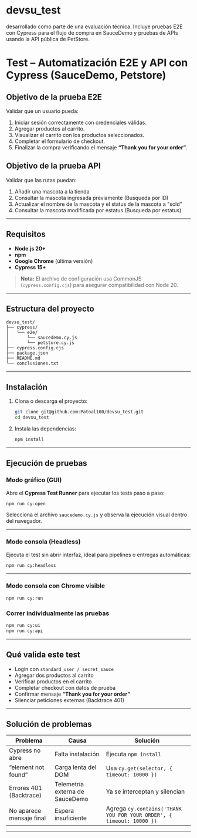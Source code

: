# devsu_test
desarrollado como parte de una evaluación técnica. Incluye pruebas E2E con Cypress para el flujo de compra en SauceDemo y pruebas de APIs usando la API pública de PetStore.

# Test – Automatización E2E y API con Cypress (SauceDemo, Petstore)

## Objetivo de la prueba E2E

Validar que un usuario pueda:

1. Iniciar sesión correctamente con credenciales válidas.  
2. Agregar productos al carrito.  
3. Visualizar el carrito con los productos seleccionados.  
4. Completar el formulario de checkout.  
5. Finalizar la compra verificando el mensaje **“Thank you for your order”**.

## Objetivo de la prueba API

Validar que las rutas puedan:

1. Añadir una mascota a la tienda  
2. Consultar la mascota ingresada previamente (Busqueda por ID)  
3. Actualizar el nombre de la mascota y el status de la mascota a "sold"  
4. Consultar la mascota modificada por estatus (Busqueda por estatus)  
---

## Requisitos

- **Node.js 20+**
- **npm**
- **Google Chrome** (última versión)
- **Cypress 15+**

> **Nota:** El archivo de configuración usa CommonJS (`cypress.config.cjs`) para asegurar compatibilidad con Node 20.

---

## Estructura del proyecto

```
devsu_test/
├── cypress/
│   └── e2e/
│       └── saucedemo.cy.js 
│       └── petstore.cy.js 
├── cypress.config.cjs
├── package.json
├── README.md
└── conclusiones.txt
```

---

## Instalación

1. Clona o descarga el proyecto:
   ```bash
   git clone git@github.com:Patoal100/devsu_test.git
   cd devsu_test
   ```

2. Instala las dependencias:
   ```bash
   npm install
   ```

---

## Ejecución de pruebas

### Modo gráfico (GUI)
Abre el **Cypress Test Runner** para ejecutar los tests paso a paso:

```bash
npm run cy:open
```

Selecciona el archivo `saucedemo.cy.js` y observa la ejecución visual dentro del navegador.

---

### Modo consola (Headless)
Ejecuta el test sin abrir interfaz, ideal para pipelines o entregas automáticas:

```bash
npm run cy:headless
```

---

### Modo consola con Chrome visible
```bash
npm run cy:run
```

### Correr individualmente las pruebas
```bash
npm run cy:ui
npm run cy:api
```

---

## Qué valida este test

- Login con `standard_user / secret_sauce`
- Agregar dos productos al carrito
- Verificar productos en el carrito
- Completar checkout con datos de prueba
- Confirmar mensaje **“Thank you for your order”**
- Silenciar peticiones externas (Backtrace 401)

---

## Solución de problemas

| Problema | Causa | Solución |
|-----------|--------|-----------|
| Cypress no abre | Falta instalación | Ejecuta `npm install` |
| “element not found” | Carga lenta del DOM | Usa `cy.get(selector, { timeout: 10000 })` |
| Errores 401 (Backtrace) | Telemetría externa de SauceDemo | Ya se interceptan y silencian |
| No aparece mensaje final | Espera insuficiente | Agrega `cy.contains('THANK YOU FOR YOUR ORDER', { timeout: 10000 })` |

---

